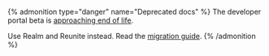 {% admonition type="danger" name="Deprecated docs" %}
The developer portal beta is [approaching end of life](/product-timelines).

Use Realm and Reunite instead. Read the [migration guide](../../docs/realm/get-started/migrate-from-legacy-portal.md).
{% /admonition %}
